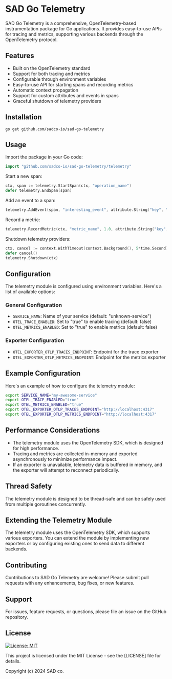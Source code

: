 # SAD Go Telemetry

SAD Go Telemetry is a comprehensive, OpenTelemetry-based instrumentation package for Go applications. It provides easy-to-use APIs for tracing and metrics, supporting various backends through the OpenTelemetry protocol.

## Features

* Built on the OpenTelemetry standard
* Support for both tracing and metrics
* Configurable through environment variables
* Easy-to-use API for starting spans and recording metrics
* Automatic context propagation
* Support for custom attributes and events in spans
* Graceful shutdown of telemetry providers

## Installation

```
go get github.com/sadco-io/sad-go-telemetry
```

## Usage

Import the package in your Go code:

```go
import "github.com/sadco-io/sad-go-telemetry/telemetry"
```

Start a new span:

```go
ctx, span := telemetry.StartSpan(ctx, "operation_name")
defer telemetry.EndSpan(span)
```

Add an event to a span:

```go
telemetry.AddEvent(span, "interesting_event", attribute.String("key", "value"))
```

Record a metric:

```go
telemetry.RecordMetric(ctx, "metric_name", 1.0, attribute.String("key", "value"))
```

Shutdown telemetry providers:

```go
ctx, cancel := context.WithTimeout(context.Background(), 5*time.Second)
defer cancel()
telemetry.Shutdown(ctx)
```

## Configuration

The telemetry module is configured using environment variables. Here's a list of available options:

### General Configuration

* `SERVICE_NAME`: Name of your service (default: "unknown-service")
* `OTEL_TRACE_ENABLED`: Set to "true" to enable tracing (default: false)
* `OTEL_METRICS_ENABLED`: Set to "true" to enable metrics (default: false)

### Exporter Configuration

* `OTEL_EXPORTER_OTLP_TRACES_ENDPOINT`: Endpoint for the trace exporter
* `OTEL_EXPORTER_OTLP_METRICS_ENDPOINT`: Endpoint for the metrics exporter

## Example Configuration

Here's an example of how to configure the telemetry module:

```bash
export SERVICE_NAME="my-awesome-service"
export OTEL_TRACE_ENABLED="true"
export OTEL_METRICS_ENABLED="true"
export OTEL_EXPORTER_OTLP_TRACES_ENDPOINT="http://localhost:4317"
export OTEL_EXPORTER_OTLP_METRICS_ENDPOINT="http://localhost:4317"
```

## Performance Considerations

* The telemetry module uses the OpenTelemetry SDK, which is designed for high performance.
* Tracing and metrics are collected in-memory and exported asynchronously to minimize performance impact.
* If an exporter is unavailable, telemetry data is buffered in memory, and the exporter will attempt to reconnect periodically.

## Thread Safety

The telemetry module is designed to be thread-safe and can be safely used from multiple goroutines concurrently.

## Extending the Telemetry Module

The telemetry module uses the OpenTelemetry SDK, which supports various exporters. You can extend the module by implementing new exporters or by configuring existing ones to send data to different backends.

## Contributing

Contributions to SAD Go Telemetry are welcome! Please submit pull requests with any enhancements, bug fixes, or new features.

## Support

For issues, feature requests, or questions, please file an issue on the GitHub repository.

## License

[![License: MIT](https://img.shields.io/badge/License-MIT-yellow.svg)](https://opensource.org/licenses/MIT)

This project is licensed under the MIT License - see the [LICENSE] file for details.

Copyright (c) 2024 SAD co.


